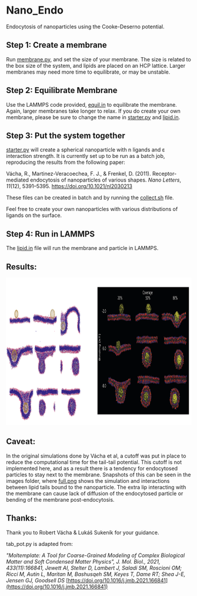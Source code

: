 # Nano_Endo
Endocytosis of nanoparticles using the Cooke-Deserno potential.

## Step 1: Create a membrane

Run [membrane.py](membrane.py), and set the size of your membrane. The size is related to the box size of the system, and lipids are placed on an HCP lattice.
Larger membranes may need more time to equilibrate, or may be unstable. 

## Step 2: Equilibrate Membrane

Use the LAMMPS code provided, [equil.in](equil.in) to equilibrate the membrane. Again, larger membranes take longer to relax. If you do create your own membrane, please be sure to change the name in [starter.py](starter.py) and [lipid.in](lipid.in).

## Step 3: Put the system together

[starter.py](starter.py) will create a spherical nanoparticle with n ligands and ε interaction strength. It is currently set up to be run as a batch job, reproducing the results from the following paper: <div class="csl-entry">Vácha, R., Martinez-Veracoechea, F. J., &#38; Frenkel, D. (2011). Receptor-mediated endocytosis of nanoparticles of various shapes. <i>Nano Letters</i>, <i>11</i>(12), 5391–5395. https://doi.org/10.1021/nl2030213</div>

These files can be created in batch and by running the [collect.sh](colelct.sh) file.

Feel free to create your own nanoparticles with various distributions of ligands on the surface.

## Step 4: Run in LAMMPS

The [lipid.in](lipid.in) file will run the membrane and particle in LAMMPS.

## Results:

<img src="images/comparison.png" height=400>

## Caveat:

In the original simulations done by Vácha et al, a cutoff was put in place to reduce the computational time for the tail-tail potential. This cutoff is not implemented here, and as a result there is a tendency for endocytosed particles to stay next to the membrane. Snapshots of this can be seen in the images folder, where [full.png](images/full.png) shows the simulation and interactions between lipid tails bound to the nanoparticle. The extra lip interacting with the membrane can cause lack of diffusion of the endocytosed particle or bending of the membrane post-endocytosis.

## Thanks:

Thank you to Robert Vácha & Lukáš Sukeník for your guidance.

tab_pot.py is adapted from: 

*"Moltemplate: A Tool for Coarse-Grained Modeling of Complex Biological Matter and Soft Condensed Matter Physics", J. Mol. Biol., 2021, 433(11):166841, Jewett AI, Stelter D, Lambert J, Saladi SM, Roscioni OM; Ricci M, Autin L, Maritan M, Bashusqeh SM, Keyes T, Dame RT; Shea J-E, Jensen GJ, Goodsell DS*
[https://doi.org/10.1016/j.jmb.2021.166841](https://doi.org/10.1016/j.jmb.2021.166841)
